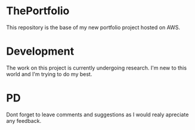 # ThePortfolio
This repository is the base of my new portfolio project hosted on AWS.

# Development
The work on this project is currently undergoing research. I'm new to this world and I'm trying to do my best.

# PD
Dont forget to leave comments and suggestions as I would realy apreciate any feedback.

